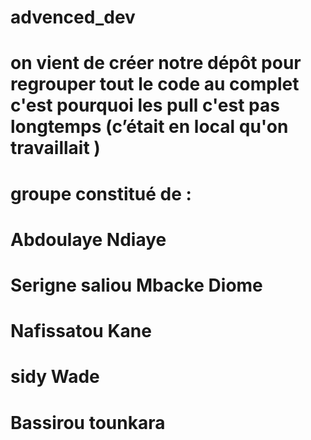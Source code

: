 # advenced_dev
# on vient de créer notre dépôt pour regrouper tout le code au complet c'est pourquoi les pull c'est pas longtemps (c’était en local qu'on travaillait )
# groupe constitué de :
# Abdoulaye Ndiaye
# Serigne saliou Mbacke Diome
# Nafissatou Kane
# sidy Wade
# Bassirou tounkara
